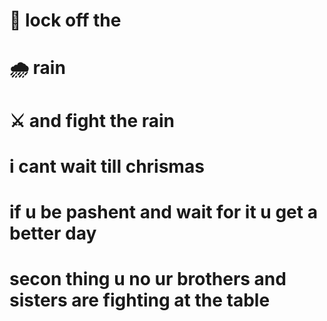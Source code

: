 # 🔐 lock off the
# 🌧️ rain
# ⚔ and fight the rain
# i cant wait till chrismas
# if u be pashent and wait for it u get a better day
# secon thing u no ur brothers and sisters are fighting at the table
